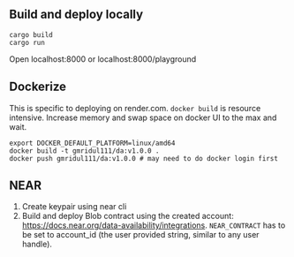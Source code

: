 ## Build and deploy locally
```
cargo build
cargo run
```
Open localhost:8000 or localhost:8000/playground


## Dockerize
This is specific to deploying on render.com. `docker build` is resource intensive. Increase memory and swap space on docker UI to the max and wait.
```
export DOCKER_DEFAULT_PLATFORM=linux/amd64
docker build -t gmridul111/da:v1.0.0 .
docker push gmridul111/da:v1.0.0 # may need to do docker login first
```

## NEAR
1. Create keypair using near cli
2. Build and deploy Blob contract using the created account: https://docs.near.org/data-availability/integrations.
   `NEAR_CONTRACT` has to be set to account_id (the user provided string, similar to any user handle).
